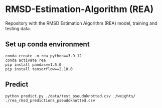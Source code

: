 # RMSD-Estimation-Algorithm (REA)
Repository with the RMSD Estimation Algorithm (REA) model, training and testing data.

## Set up conda environment
```
conda create -n rea python==3.9.12
conda activate rea
pip install pandas==1.5.0
pip install tensorflow==2.10.0
```

## Predict
```
python predict.py ./data/test_pseudoknotted.csv ./weights/ ./rea_rmsd_predictions_pseudoknotted.csv
```
